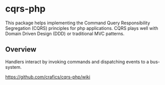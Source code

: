 cqrs-php
========
This package helps implementing the Command Query Responsibility Segregation (CQRS) principles for php applications.
CQRS plays well with Domain Driven Design (DDD) or traditional MVC patterns.

## Overview

Handlers interact by invoking commands and dispatching events to a bus-system.


https://github.com/crafics/cqrs-php/wiki
